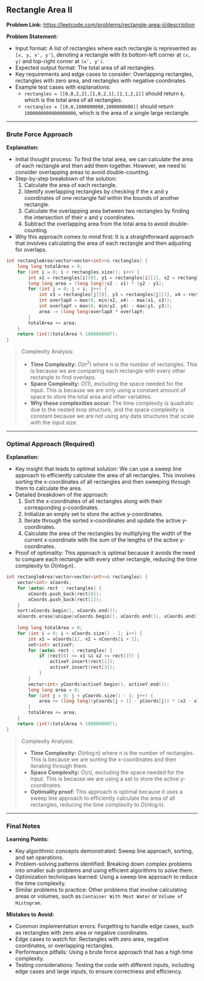 ## Rectangle Area II
**Problem Link:** https://leetcode.com/problems/rectangle-area-ii/description

**Problem Statement:**
- Input format: A list of rectangles where each rectangle is represented as `[x, y, x', y']`, denoting a rectangle with its bottom-left corner at `(x, y)` and top-right corner at `(x', y')`.
- Expected output format: The total area of all rectangles.
- Key requirements and edge cases to consider: Overlapping rectangles, rectangles with zero area, and rectangles with negative coordinates.
- Example test cases with explanations:
  - `rectangles = [[0,0,2,2],[1,0,2,1],[1,1,2,2]]` should return `6`, which is the total area of all rectangles.
  - `rectangles = [[0,0,1000000000,1000000000]]` should return `1000000000000000000`, which is the area of a single large rectangle.

---

### Brute Force Approach

**Explanation:**
- Initial thought process: To find the total area, we can calculate the area of each rectangle and then add them together. However, we need to consider overlapping areas to avoid double-counting.
- Step-by-step breakdown of the solution:
  1. Calculate the area of each rectangle.
  2. Identify overlapping rectangles by checking if the x and y coordinates of one rectangle fall within the bounds of another rectangle.
  3. Calculate the overlapping area between two rectangles by finding the intersection of their x and y coordinates.
  4. Subtract the overlapping area from the total area to avoid double-counting.
- Why this approach comes to mind first: It is a straightforward approach that involves calculating the area of each rectangle and then adjusting for overlaps.

```cpp
int rectangleArea(vector<vector<int>>& rectangles) {
    long long totalArea = 0;
    for (int i = 0; i < rectangles.size(); i++) {
        int x1 = rectangles[i][0], y1 = rectangles[i][1], x2 = rectangles[i][2], y2 = rectangles[i][3];
        long long area = (long long)(x2 - x1) * (y2 - y1);
        for (int j = 0; j < i; j++) {
            int x3 = rectangles[j][0], y3 = rectangles[j][1], x4 = rectangles[j][2], y4 = rectangles[j][3];
            int overlapX = max(0, min(x2, x4) - max(x1, x3));
            int overlapY = max(0, min(y2, y4) - max(y1, y3));
            area -= (long long)overlapX * overlapY;
        }
        totalArea += area;
    }
    return (int)(totalArea % 1000000007);
}
```

> Complexity Analysis:
> - **Time Complexity:** $O(n^2)$ where $n$ is the number of rectangles. This is because we are comparing each rectangle with every other rectangle to find overlaps.
> - **Space Complexity:** $O(1)$, excluding the space needed for the input. This is because we are only using a constant amount of space to store the total area and other variables.
> - **Why these complexities occur:** The time complexity is quadratic due to the nested loop structure, and the space complexity is constant because we are not using any data structures that scale with the input size.

---

### Optimal Approach (Required)

**Explanation:**
- Key insight that leads to optimal solution: We can use a sweep line approach to efficiently calculate the area of all rectangles. This involves sorting the x-coordinates of all rectangles and then sweeping through them to calculate the area.
- Detailed breakdown of the approach:
  1. Sort the x-coordinates of all rectangles along with their corresponding y-coordinates.
  2. Initialize an empty set to store the active y-coordinates.
  3. Iterate through the sorted x-coordinates and update the active y-coordinates.
  4. Calculate the area of the rectangles by multiplying the width of the current x-coordinate with the sum of the lengths of the active y-coordinates.
- Proof of optimality: This approach is optimal because it avoids the need to compare each rectangle with every other rectangle, reducing the time complexity to $O(n \log n)$.

```cpp
int rectangleArea(vector<vector<int>>& rectangles) {
    vector<int> xCoords;
    for (auto& rect : rectangles) {
        xCoords.push_back(rect[0]);
        xCoords.push_back(rect[2]);
    }
    sort(xCoords.begin(), xCoords.end());
    xCoords.erase(unique(xCoords.begin(), xCoords.end()), xCoords.end());
    
    long long totalArea = 0;
    for (int i = 0; i < xCoords.size() - 1; i++) {
        int x1 = xCoords[i], x2 = xCoords[i + 1];
        set<int> activeY;
        for (auto& rect : rectangles) {
            if (rect[0] <= x1 && x2 <= rect[2]) {
                activeY.insert(rect[1]);
                activeY.insert(rect[3]);
            }
        }
        vector<int> yCoords(activeY.begin(), activeY.end());
        long long area = 0;
        for (int j = 0; j < yCoords.size() - 1; j++) {
            area += (long long)(yCoords[j + 1] - yCoords[j]) * (x2 - x1);
        }
        totalArea += area;
    }
    return (int)(totalArea % 1000000007);
}
```

> Complexity Analysis:
> - **Time Complexity:** $O(n \log n)$ where $n$ is the number of rectangles. This is because we are sorting the x-coordinates and then iterating through them.
> - **Space Complexity:** $O(n)$, excluding the space needed for the input. This is because we are using a set to store the active y-coordinates.
> - **Optimality proof:** This approach is optimal because it uses a sweep line approach to efficiently calculate the area of all rectangles, reducing the time complexity to $O(n \log n)$.

---

### Final Notes

**Learning Points:**
- Key algorithmic concepts demonstrated: Sweep line approach, sorting, and set operations.
- Problem-solving patterns identified: Breaking down complex problems into smaller sub-problems and using efficient algorithms to solve them.
- Optimization techniques learned: Using a sweep line approach to reduce the time complexity.
- Similar problems to practice: Other problems that involve calculating areas or volumes, such as `Container With Most Water` or `Volume of Histogram`.

**Mistakes to Avoid:**
- Common implementation errors: Forgetting to handle edge cases, such as rectangles with zero area or negative coordinates.
- Edge cases to watch for: Rectangles with zero area, negative coordinates, or overlapping rectangles.
- Performance pitfalls: Using a brute force approach that has a high time complexity.
- Testing considerations: Testing the code with different inputs, including edge cases and large inputs, to ensure correctness and efficiency.